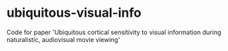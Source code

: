 # ubiquitous-visual-info
 Code for paper 'Ubiquitous cortical sensitivity to visual information during naturalistic, audiovisual movie viewing' 
